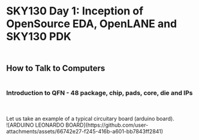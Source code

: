 # SKY130 Day 1: Inception of OpenSource EDA, OpenLANE and SKY130 PDK
## <br> How to Talk to Computers
### <br> Introduction to QFN - 48 package, chip, pads, core, die and IPs
<br>
<br> Let us take an example of a typical circuitary board (arduino board). 
<br> ![ARDUINO LEONARDO BOARD](https://github.com/user-attachments/assets/66742e27-f245-416b-a601-bb7843ff2841)
